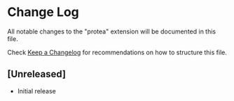 # Change Log

All notable changes to the "protea" extension will be documented in this file.

Check [Keep a Changelog](http://keepachangelog.com/) for recommendations on how to structure this file.

## [Unreleased]

- Initial release
